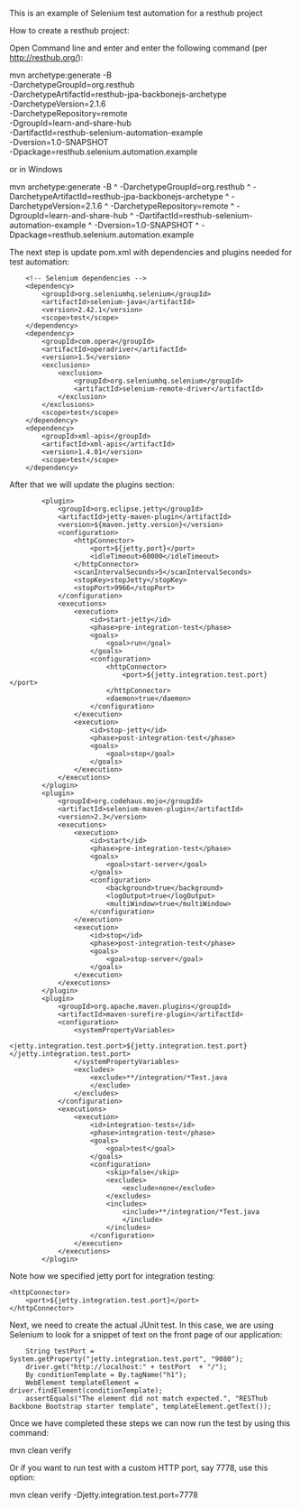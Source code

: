 This is an example of Selenium test automation for a resthub project

How to create a resthub project:

Open Command line and enter and enter the following command (per http://resthub.org/):

mvn archetype:generate -B \
	-DarchetypeGroupId=org.resthub \
	-DarchetypeArtifactId=resthub-jpa-backbonejs-archetype \
	-DarchetypeVersion=2.1.6 \
	-DarchetypeRepository=remote \
	-DgroupId=learn-and-share-hub \
	-DartifactId=resthub-selenium-automation-example \
	-Dversion=1.0-SNAPSHOT \
	-Dpackage=resthub.selenium.automation.example
	
or in Windows

mvn archetype:generate -B ^
	-DarchetypeGroupId=org.resthub ^
	-DarchetypeArtifactId=resthub-jpa-backbonejs-archetype ^
	-DarchetypeVersion=2.1.6 ^
	-DarchetypeRepository=remote ^
	-DgroupId=learn-and-share-hub ^
	-DartifactId=resthub-selenium-automation-example ^
	-Dversion=1.0-SNAPSHOT ^
	-Dpackage=resthub.selenium.automation.example

The next step is update pom.xml with dependencies and plugins needed for test automation:

		<!-- Selenium dependencies -->
		<dependency>
			<groupId>org.seleniumhq.selenium</groupId>
			<artifactId>selenium-java</artifactId>
			<version>2.42.1</version>
			<scope>test</scope>
		</dependency>
		<dependency>
			<groupId>com.opera</groupId>
			<artifactId>operadriver</artifactId>
			<version>1.5</version>
			<exclusions>
				<exclusion>
					<groupId>org.seleniumhq.selenium</groupId>
					<artifactId>selenium-remote-driver</artifactId>
				</exclusion>
			</exclusions>
			<scope>test</scope>
		</dependency>
		<dependency>
			<groupId>xml-apis</groupId>
			<artifactId>xml-apis</artifactId>
			<version>1.4.01</version>
			<scope>test</scope>
		</dependency>		

After that we will update the plugins section:

            <plugin>
                <groupId>org.eclipse.jetty</groupId>
                <artifactId>jetty-maven-plugin</artifactId>
                <version>${maven.jetty.version}</version>
				<configuration>
					<httpConnector>
						<port>${jetty.port}</port>
						<idleTimeout>60000</idleTimeout>
					</httpConnector>
					<scanIntervalSeconds>5</scanIntervalSeconds>
					<stopKey>stopJetty</stopKey>
					<stopPort>9966</stopPort>
				</configuration>
				<executions>
					<execution>
						<id>start-jetty</id>
						<phase>pre-integration-test</phase>
						<goals>
							<goal>run</goal>
						</goals>
						<configuration>
							<httpConnector>
								<port>${jetty.integration.test.port}</port>
							</httpConnector>
							<daemon>true</daemon>
						</configuration>
					</execution>
					<execution>
						<id>stop-jetty</id>
						<phase>post-integration-test</phase>
						<goals>
							<goal>stop</goal>
						</goals>
					</execution>
				</executions>                
            </plugin>
			<plugin>
				<groupId>org.codehaus.mojo</groupId>
				<artifactId>selenium-maven-plugin</artifactId>
				<version>2.3</version>
				<executions>
					<execution>
						<id>start</id>
						<phase>pre-integration-test</phase>
						<goals>
							<goal>start-server</goal>
						</goals>
						<configuration>
							<background>true</background>
							<logOutput>true</logOutput>
							<multiWindow>true</multiWindow>
						</configuration>
					</execution>
					<execution>
						<id>stop</id>
						<phase>post-integration-test</phase>
						<goals>
							<goal>stop-server</goal>
						</goals>
					</execution>
				</executions>
			</plugin>
			<plugin>
				<groupId>org.apache.maven.plugins</groupId>
				<artifactId>maven-surefire-plugin</artifactId>
				<configuration>
					<systemPropertyVariables>
						<jetty.integration.test.port>${jetty.integration.test.port}</jetty.integration.test.port>
					</systemPropertyVariables>
					<excludes>
						<exclude>**/integration/*Test.java
						</exclude>
					</excludes>
				</configuration>
				<executions>
					<execution>
						<id>integration-tests</id>
						<phase>integration-test</phase>
						<goals>
							<goal>test</goal>
						</goals>
						<configuration>
							<skip>false</skip>
							<excludes>
								<exclude>none</exclude>
							</excludes>
							<includes>
								<include>**/integration/*Test.java
								</include>
							</includes>
						</configuration>
					</execution>
				</executions>
			</plugin>


Note how we specified jetty port for integration testing:

	<httpConnector>
		<port>${jetty.integration.test.port}</port>
	</httpConnector>

Next, we need to create the actual JUnit test. In this case, we are using Selenium to look for a snippet of text on the front page of our application:

		String testPort = System.getProperty("jetty.integration.test.port", "9080");
		driver.get("http://localhost:" + testPort  + "/");
		By conditionTemplate = By.tagName("h1");
		WebElement templateElement = driver.findElement(conditionTemplate);
		assertEquals("The element did not match expected.", "RESThub Backbone Bootstrap starter template", templateElement.getText()); 


Once we have completed these steps we can now run the test by using this command: 

mvn clean verify

Or if you want to run test with a custom HTTP port, say 7778, use this option:

mvn clean verify -Djetty.integration.test.port=7778